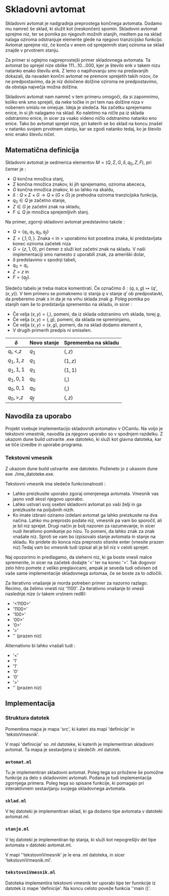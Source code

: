 # Skladovni avtomat

Skladovni avtomat je nadgradnja preprostega končnega avtomata. Dodamo mu namreč še sklad, ki služit kot (neskončen) spomin. Skladovni avtomat sprejme niz, ter se pomika po njegovih možnih stanjih, medtem pa na sklad nalaga oziroma odstranjuje elemente glede na njegovo tranzicijsko funkcijo. Avtomat sprejme niz, če konča v enem od sprejemnih stanj oziroma se sklad znajde v prvotnem stanju.

Za primer si oglejmo najpreprostejši primer skladovnega avtomata. Ta avtomat bo sprejel nize oblike 111...10...000, kjer je število enk v takem nizu natanko enako številu enk. Z lemo o napihovanju smo na predavanjih dokazali, da navaden končni avtomat ne premore sprejetih takih nizov, če ne predpostavimo, da je niz določene dolžine oziroma ne predpostavimo, da obstaja največja možna dolžina. 

Skladovni avtomat nam namreč v tem primeru omogoči, da si zapomnimo, koliko enk smo sprejeli, da neke točke in pri tem nas dolžine niza v nobenem smislu ne omejuje. Ideja je sledeča. Na začetku sprejemamo enice, in si jih nalagamo na sklad. Ko naletimo na ničle pa iz sklada odstranimo enice, in sicer za vsako videno ničlo odstranimo natanko eno enice. Tako bo avtomat sprejel nize, pri katerih se bo sklad na koncu znašel v natanko svojem prvotnem stanju, kar se zgodi natanko tedaj, ko je število enic enako številu ničel.

## Matematična definicija

Skladovni avtomat je sedmerica elementov $M = (Q,\Sigma, G, \delta, q_0, Z, F)$, pri čemer je :
- $Q$ končna množica stanj,
- $\Sigma$ končna množica znakov, ki jih sprejemamo, oziroma abececa,
- $G$ končna množica znakov, ki so lahko na skaldu,
- $\delta : Q \times \Sigma \times G \to Q \times ( G \times G)$ je prehodna oziroma tranzicijska funkcija,
- $q_0 \in Q$ je začetno stanje,
- $Z \in G$ je začetni znak na skladu,
- $F \subseteq Q$ je množica sprejemljivih stanj.



Na primer, zgornji skladovni avtomat predstavimo takole : 
- $Q = \{q_i, q_1, q_0, q_f\}$
- $\Sigma = \{, 1, 0, \}$. Znaka < in > uporabimo kot posebna znaka, ki predstavljata konec oziroma začetek niza
- $G = \{z, 1, 0\}$, pri čemer z služi kot začetni znak na skladu. V naši implementaciji smo namesto z uporabili znak, za ameriški dolar,
- $\delta$ predstavimo v spodnji tabeli,
- $q_0 = q_i$,
- $Z = z$ in
- $F = \{q_f\}$.

Sledečo tabelo je treba malce komentirati. Če označimo $\delta : (q, s, g) \mapsto (q', (x, y))$. V tem primeru se pomaknemo iz stanja $q$ v stanje $q'$ ob predpostavki, da preberemo znak $s$ in da je na vrhu sklada znak $g$. Poleg pomika po stanjih nam še to predstavlja spremembo na skladu, in sicer :
- Če velja $(x, y) = (,)$, pomeni, da iz sklada odstranimo vrh sklada, torej $g$,
- Če velja $(x, y) = (,g)$, pomeni, da sklada ne spreminjamo,
- Če velja $(x, y) = (x, g)$, pomeni, da na sklad dodamo element $x$,
- V drugih primerih predpis ni smiselen.

| $\delta$        | Novo stanje   | Sprememba na skladu   |
| --------------- | ----- | ----- |
| $q_i, <, z$   | $q_1$ | $(, z)$ |
| $q_1, 1, z$   | $q_1$ | $(1 , z)$ |
| $q_1, 1, 1$   | $q_1$ | $(1 , 1)$ |
| $q_1, 0, 1$   | $q_0$ | $(,)$ |
| $q_0, 0, 1$   | $q_0$ | $(, )$ |
| $q_0, >, z$   | $q_f$ | $(, z)$ |


## Navodila za uporabo

Projekt vsebuje implementacijo skladovnih avtomatov v OCamlu. Na voljo je tekstovni vmestnik, navodila za njegovo uporabo so v spodnjem razdelku. Z ukazom dune build ustvarite .exe datoteko, ki služi kot glavna datoteka, kar se tiče izvedbe in uporabe programa. 

### Tekstovni vmesnik

Z ukazom dune build ustvarite .exe datoteko. Poženeto jo z ukaxom dune exe ./ime_datoteke.exe. 

Tekstovni vmesnik ima sledeče funkcionalnosti : 
- Lahko preizkusite uporabo zgoraj omenjenega avtomata. Vmesnik vas jasno vodi skozi njegovo uporabo.
- Lahko ustvari svoj osebni skladovni avtomat po vaši želji in ga preizkusite na poljubnih nizih.
- Ko imate izbrani oziramo izdelani avtomat ga lahko preizkusite na dva načina. Lahko mu preprosto podate niz, vmesnik pa vam bo sporočil, ali je bil niz sprejet. Drugi način je bolj nazoren za razumevanje, in sicer nudi iterativno pomikanje po nizu. To pomeni, da lahko znak za znak vnašate niz. Sproti se vam bo izpisovalo stanje avtomata in stanje na skladu. Ko pridete do konca niza preprosto stisnite enter (vnesite prazen niz).Tedaj vam bo vmesnik tudi izpisal ali je bil niz v celoti sprejet. 

Naj opozorimo in predlagamo, da sleherni niz, ki ga boste vnesli malce spremenite, in sicer na začetek dodajte '<' ter na konec '>'. Tak dogovor zelo hitro pomete z veliko preglavicami, ampak je seveda tudi odvisen od vaše same implementacije skladovnega avtomaa, če se boste za to odločili.

Za iterativno vnašanje je morda potreben primer za nazorno razlago. Recimo, da želimo vnesti niz '1100'. Za iterativno vnašanje bi vnesli naslednje nize (v takem vrstnem red8):
- '<1100>'
- '1100>'
- '100>'
- '00>'
- '0>'
- '>'
- '' (prazen niz)

Alternativno bi lahko vnašali tudi :
- '<'
- '1'
- '1'
- '0'
- '0'
- '>'
- '' (prazen niz)



## Implementacija

### Struktura datotek

Pomembna mapa je mapa 'src', ki kateri sta mapi 'definicije' in 'tekstoVmesnik'.

V mapi 'definicije' so .ml datoteke, ki katerih je implementiran skladovni avtomat. Ta mapa je sestavljena iz sledečih .ml datotek.

### `avtomat.ml`

Tu je implementiran skladovni avtomat. Poleg tega so priložene še pomožne funkcije za delo s skladovnimi avtomati. Podana je tudi implementacija zgornjega primera. Poleg tega so spisane funkcije, ki pomagajo pri interaktivnem sestavljanju svojega skladovnega avtomata. 

### `sklad.ml`

V tej datoteki je implementiran sklad, ki ga dodamo tipe avtomata v datoteki avtomat.ml.

### `stanje.ml`

V tej datoteki je implementiran tip stanja, ki služi kot nepogrešljiv del tipe avtomata v datoteki avtomat.ml.

V mapi ''tekstovniVmesnik' je le ena .ml datoteka, in sicer 'tekstovniVmesnik.ml'.

### `tekstovniVmesnik.ml`
Datoteka implementira tekstovni vmesnik ter uporabi tipe ter funnkcije iz datotek iz mape 'definicije'. Na koncu celoto poveže funkcia ''main ()'.
